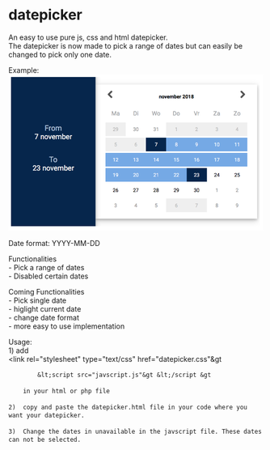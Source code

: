 # datepicker
An easy to use pure js, css and html datepicker.   
The datepicker is now made to pick a range of dates but can easily be changed to pick only one date.  

Example:  
	![Screenshot](https://github.com/willemgovaerts/datepicker/blob/master/screenshot.png)  


Date format: YYYY-MM-DD  


Functionalities  
	- Pick a range of dates  
	- Disabled certain dates  
  
Coming Functionalities  
	- Pick single date  
	- higlight current date  
	- change date format  
	- more easy to use implementation  
  
Usage:  
	1)	add   
			&lt;link rel="stylesheet" type="text/css" href="datepicker.css"&gt  

			&lt;script src="javscript.js"&gt &lt;/script &gt

		in your html or php file  

	2)	copy and paste the datepicker.html file in your code where you want your datepicker.  

	3)	Change the dates in unavailable in the javscript file. These dates can not be selected.  


	